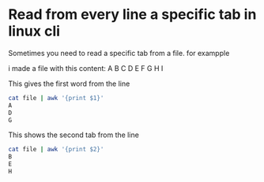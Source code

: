 # Read from every line a specific tab in linux cli
Sometimes you need to read a specific tab from a file. for exampple

i made a file with this content:
A  B  C
D  E  F
G  H  I


This gives the first word from the line
```bash
cat file | awk '{print $1}'
A
D
G
```

This shows the second tab from the line
```bash
cat file | awk '{print $2}'
B
E
H
```
